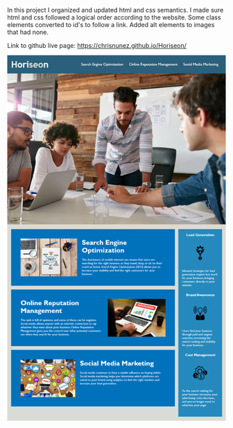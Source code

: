 In this project I organized and updated html and css semantics. I made sure html and css followed a logical order according to the website. Some class elements converted to id's to follow a link. Added alt elements to images that had none.

Link to github live page: https://chrisnunez.github.io/Horiseon/

![](assets/images/Horisean-website.png)